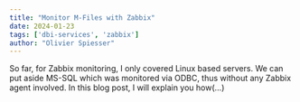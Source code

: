 ```yaml
---
title: "Monitor M-Files with Zabbix"
date: 2024-01-23
tags: ['dbi-services', 'zabbix']
author: "Olivier Spiesser"
---
```

So far, for Zabbix monitoring, I only covered Linux based servers. We can put aside MS-SQL which was monitored via ODBC, thus without any Zabbix agent involved. In this blog post, I will explain you how(…)